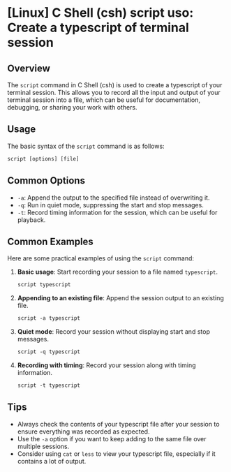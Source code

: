 # [Linux] C Shell (csh) script uso: Create a typescript of terminal session

## Overview
The `script` command in C Shell (csh) is used to create a typescript of your terminal session. This allows you to record all the input and output of your terminal session into a file, which can be useful for documentation, debugging, or sharing your work with others.

## Usage
The basic syntax of the `script` command is as follows:

```csh
script [options] [file]
```

## Common Options
- `-a`: Append the output to the specified file instead of overwriting it.
- `-q`: Run in quiet mode, suppressing the start and stop messages.
- `-t`: Record timing information for the session, which can be useful for playback.

## Common Examples
Here are some practical examples of using the `script` command:

1. **Basic usage**: Start recording your session to a file named `typescript`.
   ```csh
   script typescript
   ```

2. **Appending to an existing file**: Append the session output to an existing file.
   ```csh
   script -a typescript
   ```

3. **Quiet mode**: Record your session without displaying start and stop messages.
   ```csh
   script -q typescript
   ```

4. **Recording with timing**: Record your session along with timing information.
   ```csh
   script -t typescript
   ```

## Tips
- Always check the contents of your typescript file after your session to ensure everything was recorded as expected.
- Use the `-a` option if you want to keep adding to the same file over multiple sessions.
- Consider using `cat` or `less` to view your typescript file, especially if it contains a lot of output.
